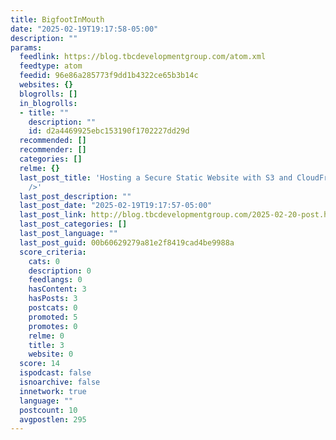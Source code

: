```yaml
---
title: BigfootInMouth
date: "2025-02-19T19:17:58-05:00"
description: ""
params:
  feedlink: https://blog.tbcdevelopmentgroup.com/atom.xml
  feedtype: atom
  feedid: 96e86a285773f9dd1b4322ce65b3b14c
  websites: {}
  blogrolls: []
  in_blogrolls:
  - title: ""
    description: ""
    id: d2a4469925ebc153190f1702227dd29d
  recommended: []
  recommender: []
  categories: []
  relme: {}
  last_post_title: 'Hosting a Secure Static Website with S3 and CloudFront: Part IIb<br
    />'
  last_post_description: ""
  last_post_date: "2025-02-19T19:17:57-05:00"
  last_post_link: http://blog.tbcdevelopmentgroup.com/2025-02-20-post.html
  last_post_categories: []
  last_post_language: ""
  last_post_guid: 00b60629279a81e2f8419cad4be9988a
  score_criteria:
    cats: 0
    description: 0
    feedlangs: 0
    hasContent: 3
    hasPosts: 3
    postcats: 0
    promoted: 5
    promotes: 0
    relme: 0
    title: 3
    website: 0
  score: 14
  ispodcast: false
  isnoarchive: false
  innetwork: true
  language: ""
  postcount: 10
  avgpostlen: 295
---
```

